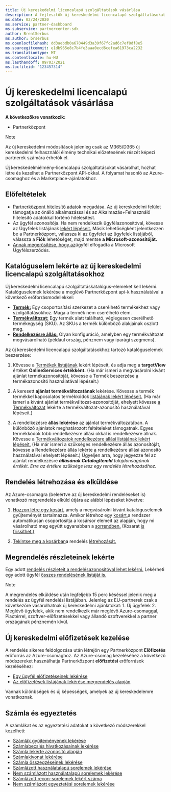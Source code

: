 ```yaml
---
title: Új kereskedelmi licencalapú szolgáltatások vásárlása
description: A fejlesztők új kereskedelmi licencalapú szolgáltatásokat vásárolhatnak, hozhatnak létre és kezelnek az Partnerközpont API-kkel.
ms.date: 02/24/2020
ms.service: partner-dashboard
ms.subservice: partnercenter-sdk
author: BrentSerbus
ms.author: brserbus
ms.openlocfilehash: dd3aebdb0a670449d3a39f67fc2ad6c7ef8df8e5
ms.sourcegitcommit: e1db965e8c7b4fe3aaa0ecd6cefea61973ca2232
ms.translationtype: MT
ms.contentlocale: hu-HU
ms.lasthandoff: 09/03/2021
ms.locfileid: "123457314"
---
```

# <a name="purchasing-new-commerce-license-based-services"></a>Új kereskedelmi licencalapú szolgáltatások vásárlása

**A következőkre vonatkozik:**

* Partnerközpont

> [!Note] 
> Az új kereskedelmi módosítások jelenleg csak az M365/D365 új kereskedelmi felhasználói élmény technikai előzetesének részét képezi partnerek számára érhetők el.

Új kereskedelmiélmény-licencalapú szolgáltatásokat vásárolhat, hozhat létre és kezelhet a Partnerközpont API-okkal. A folyamat hasonló az Azure-csomaghoz és a Marketplace-ajánlatokhoz.

## <a name="prerequisites"></a>Előfeltételek

* [Partnerközpont hitelesítő adatok](partner-center-authentication.md) megadása. Az új kereskedelmi felület támogatja az önálló alkalmazással és az Alkalmazás+Felhasználó hitelesítő adatokkal történő hitelesítést.
* Az ügyfél azonosítója. Ha nem rendelkezik ügyfélazonosítóval, kövesse az Ügyfelek listájának [lekért lépéseit.](get-a-list-of-customers.md) Másik lehetőségként jelentkezzen be a Partnerközpont, válassza ki az ügyfelet az ügyfelek listájából, válassza a **Fiók** lehetőséget, majd mentse **a Microsoft-azonosítóját.**
* [Annak megerősítése, hogy az](/partner-center/confirm-customer-agreement)ügyfél elfogadta a Microsoft Ügyfélszerződés.

## <a name="get-the-catalog-item-for-new-commerce-license-based-services"></a>Katalóguselem lekérte az új kereskedelmi licencalapú szolgáltatásokhoz

Új kereskedelmi licencalapú szolgáltatáskatalógus-elemeket kell lekérni. Katalóguselemek lekérése a meglévő Partnerközpont api-k használatával a következő erőforrásmodellekkel:

* **[Termék:](product-resources.md#product)** Egy csoportosítási szerkezet a cserélhető termékekhez vagy szolgáltatásokhoz. Maga a termék nem cserélhető elem.
* **[Termékváltozat:](product-resources.md#sku)** Egy termék alatt található, véglegesen cserélhető termékegység (SKU). Az SKUs a termék különböző alakjainak oszlott meg.
* **[Rendelkezésre állás:](product-resources.md#availability)** Olyan konfiguráció, amelyben egy termékváltozat megvásárolható (például ország, pénznem vagy iparági szegmens).

Az új kereskedelmi licencalapú szolgáltatásokhoz tartozó katalóguselemek beszerzése:

1. Kövesse a [Termékek listájának](get-a-list-of-products.md) lekért lépéseit, és adja meg a **targetView** értéket **OnlineServices értékként.** (Ha már ismeri a megvásárolni kívánt ajánlat termékazonosítóját, kövesse a Termék beszerzése [a](get-a-product-by-id.md) termékazonosító használatával lépéseit.)

2. A keresett **ajánlat termékváltozatának** lekérése. Kövesse a termék termékkel kapcsolatos termékkódok [listájának lekért lépéseit.](get-a-list-of-skus-for-a-product.md) (Ha már ismeri a kívánt ajánlat termékváltozat-azonosítóját, ehelyett kövesse [a Termékváltozat](get-a-sku-by-id.md) lekérte a termékváltozat-azonosító használatával lépéseit.)

3. A rendelkezésre **állás lekérése** az ajánlat termékváltozatában. A különböző ajánlatok meghatározott feltételeket támogatnak. Egyes termékkódok több rendelkezésre állási okkal is rendelkezésre állnak. Kövesse a [Termékváltozatok rendelkezésre állási listájának lekért lépéseit.](get-a-list-of-availabilities-for-a-sku.md) (Ha már ismeri a szükséges rendelkezésre állás azonosítóját, kövesse a Rendelkezésre állás lekérte [a](get-an-availability-by-id.md) rendelkezésre állási azonosító használatával ehelyett lépéseit.) Ügyeljen arra, hogy jegyezze fel az ajánlat rendelkezésre ***állásának CatalogItemId** tulajdonságának értékét. Erre az értékre szüksége lesz egy rendelés létrehozásához.*

## <a name="create-and-submit-an-order"></a>Rendelés létrehozása és elküldése

Az Azure-csomagra (beleértve az új kereskedelmi rendeléseket is) vonatkozó megrendelés elküld útjára az alábbi lépéseket követve:

1. [Hozzon létre egy kosárt,](create-a-cart.md) amely a megvásárolni kívánt katalóguselemek gyűjteményét tartalmazza. Amikor létrehoz egy [kosárt,](cart-resources.md#cart)a rendszer automatikusan csoportosítja a kosársor elemeit az alapján, hogy mi vásárolható meg együtt ugyanabban a [](cart-resources.md#cartlineitem) [sorrendben.](order-resources.md#order) (Kosarat [is frissíthet.)](update-a-cart.md)

2. [Tekintse meg a kosárban](checkout-a-cart.md)a rendelés [létrehozását.](order-resources.md#order)

## <a name="get-order-details"></a>Megrendelés részleteinek lekérte

Egy adott [rendelés részleteit a rendelésazonosítóval lehet lekérni.](get-an-order-by-id.md) Lekérheti egy adott ügyfél [összes rendelésének listáját is.](get-all-of-a-customer-s-orders.md)

>[!NOTE]
>A megrendelés elküldése után legfeljebb 15 perc késéssel jelenik meg a rendelés az ügyfél rendelési listájában. Jelenleg az EU-partnerek csak a következőre vásárolhatnak új kereskedelmi ajánlatokat: 1. Új ügyfelek 2. Meglévő ügyfelek, akik nem rendelkezik már meglévő Azure-csomaggal, Piactérrel, szoftver-előfizetésekkel vagy állandó szoftverekkel a partner országának pénznemén kívül.

## <a name="manage-new-commerce-subscriptions"></a>Új kereskedelmi előfizetések kezelése

A rendelés sikeres feldolgozása után létrejön egy Partnerközpont **Előfizetés** erőforrás az Azure-csomaghoz. Az Azure-csomag kezeléséhez a következő módszereket használhatja Partnerközpont **előfizetési** erőforrások kezeléséhez:

* [Egy ügyfél előfizetéseinek lekérése](get-all-of-a-customer-s-subscriptions.md)
* [Az előfizetések listájának lekérése megrendelés alapján](get-a-list-of-subscriptions-by-order.md)

Vannak különbségek és új képességek, amelyek az új kereskedelemre vonatkoznak.

## <a name="invoice-and-reconciliation"></a>Számla és egyeztetés

A számlákat és az egyeztetési adatokat a következő módszerekkel kezelheti:

* [Számlák gyűjteményének lekérése](get-a-collection-of-invoices.md)
* [Számlabecslés hivatkozásainak lekérése](get-invoice-estimate-links.md)
* [Számla lekérte azonosító alapján](get-invoice-by-id.md)
* [Számlakivonat lekérése](get-invoice-statement.md)
* [Számla összegzéseinek lekérése](get-invoice-summaries.md)
* [Számlázott használatalapú sorelemek lekérése](get-invoice-billed-consumption-lineitems.md)
* [Nem számlázott használatalapú sorelemek lekérése](get-invoice-unbilled-consumption-lineitems.md)
* [Számlázott recon-sorelemek lekért száma](get-invoiceline-items.md)
* [Nem számlázott egyeztetési sorelemek lekérése](get-invoice-unbilled-recon-lineitems.md)
